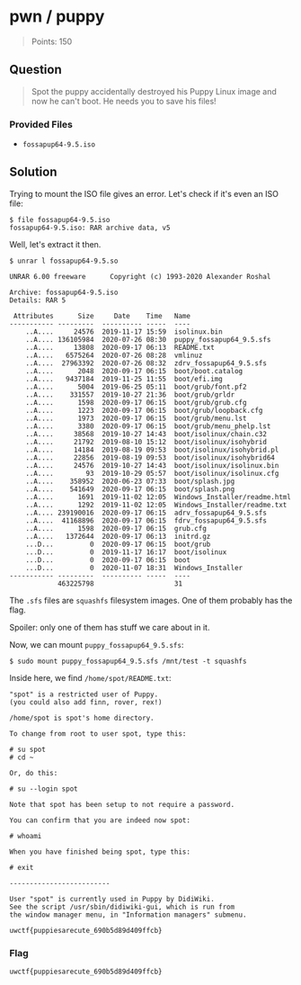 # pwn / puppy

> Points: 150

## Question

> Spot the puppy accidentally destroyed his Puppy Linux image and now he can't boot.
> He needs you to save his files!

### Provided Files

- `fossapup64-9.5.iso`

## Solution

Trying to mount the ISO file gives an error.
Let's check if it's even an ISO file:

```text
$ file fossapup64-9.5.iso
fossapup64-9.5.iso: RAR archive data, v5
```
Well, let's extract it then.
```text
$ unrar l fossapup64-9.5.so

UNRAR 6.00 freeware      Copyright (c) 1993-2020 Alexander Roshal

Archive: fossapup64-9.5.iso
Details: RAR 5

 Attributes      Size     Date    Time   Name
----------- ---------  ---------- -----  ----
    ..A....     24576  2019-11-17 15:59  isolinux.bin
    ..A.... 136105984  2020-07-26 08:30  puppy_fossapup64_9.5.sfs
    ..A....     13808  2020-09-17 06:13  README.txt
    ..A....   6575264  2020-07-26 08:28  vmlinuz
    ..A....  27963392  2020-07-26 08:32  zdrv_fossapup64_9.5.sfs
    ..A....      2048  2020-09-17 06:15  boot/boot.catalog
    ..A....   9437184  2019-11-25 11:55  boot/efi.img
    ..A....      5004  2019-06-25 05:11  boot/grub/font.pf2
    ..A....    331557  2019-10-27 21:36  boot/grub/grldr
    ..A....      1598  2020-09-17 06:15  boot/grub/grub.cfg
    ..A....      1223  2020-09-17 06:15  boot/grub/loopback.cfg
    ..A....      1973  2020-09-17 06:15  boot/grub/menu.lst
    ..A....      3380  2020-09-17 06:15  boot/grub/menu_phelp.lst
    ..A....     38568  2019-10-27 14:43  boot/isolinux/chain.c32
    ..A....     21792  2019-08-10 15:12  boot/isolinux/isohybrid
    ..A....     14184  2019-08-19 09:53  boot/isolinux/isohybrid.pl
    ..A....     22856  2019-08-19 09:53  boot/isolinux/isohybrid64
    ..A....     24576  2019-10-27 14:43  boot/isolinux/isolinux.bin
    ..A....        93  2019-10-29 05:57  boot/isolinux/isolinux.cfg
    ..A....    358952  2020-06-23 07:33  boot/splash.jpg
    ..A....    541649  2020-09-17 06:15  boot/splash.png
    ..A....      1691  2019-11-02 12:05  Windows_Installer/readme.html
    ..A....      1292  2019-11-02 12:05  Windows_Installer/readme.txt
    ..A.... 239190016  2020-09-17 06:15  adrv_fossapup64_9.5.sfs
    ..A....  41168896  2020-09-17 06:15  fdrv_fossapup64_9.5.sfs
    ..A....      1598  2020-09-17 06:15  grub.cfg
    ..A....   1372644  2020-09-17 06:13  initrd.gz
    ...D...         0  2020-09-17 06:15  boot/grub
    ...D...         0  2019-11-17 16:17  boot/isolinux
    ...D...         0  2020-09-17 06:15  boot
    ...D...         0  2020-11-07 18:31  Windows_Installer
----------- ---------  ---------- -----  ----
            463225798                    31
```
The `.sfs` files are `squashfs` filesystem images.
One of them probably has the flag.

Spoiler: only one of them has stuff we care about in it.

Now, we can mount `puppy_fossapup64_9.5.sfs`:
```text
$ sudo mount puppy_fossapup64_9.5.sfs /mnt/test -t squashfs
```
Inside here, we find `/home/spot/README.txt`:
```text
"spot" is a restricted user of Puppy.
(you could also add finn, rover, rex!)

/home/spot is spot's home directory.

To change from root to user spot, type this:

# su spot
# cd ~

Or, do this:

# su --login spot

Note that spot has been setup to not require a password.

You can confirm that you are indeed now spot:

# whoami

When you have finished being spot, type this:

# exit

-------------------------

User "spot" is currently used in Puppy by DidiWiki.
See the script /usr/sbin/didiwiki-gui, which is run from
the window manager menu, in "Information managers" submenu.

uwctf{puppiesarecute_690b5d89d409ffcb}
```

### Flag

`uwctf{puppiesarecute_690b5d89d409ffcb}`
